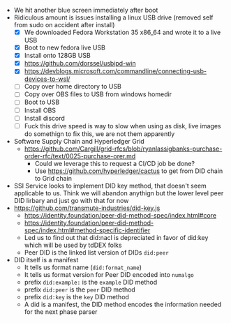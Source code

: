 - We hit another blue screen immediately after boot
- Ridiculous amount is issues installing a linux USB drive (removed self from sudo on accident after install)
  - [x] We downloaded Fedora Workstation 35 x86_64 and wrote it to a live USB
  - [x] Boot to new fedora live USB
  - [x] Install onto 128GB USB
  - [x] https://github.com/dorssel/usbipd-win
  - [x] https://devblogs.microsoft.com/commandline/connecting-usb-devices-to-wsl/
  - [ ] Copy over home directory to USB
  - [ ] Copy over OBS files to USB from windows homedir
  - [ ] Boot to USB
  - [ ] Install OBS
  - [ ] Install discord
  - [ ] Fuck this drive speed is way to slow when using as disk, live images do somethign to fix this, we are not them apparently
- Software Supply Chain and Hyperledger Grid
  - https://github.com/Cargill/grid-rfcs/blob/ryanlassigbanks-purchase-order-rfc/text/0025-purchase-orer.md
    - Could we leverage this to request a CI/CD job be done?
    - Use https://github.com/hyperledger/cactus to get from DID chain to Grid chain
- SSI Service looks to implement DID key method, that doesn't seem applicable to us. Think we will abandon anythign but the lower level peer DID lirbary and just go with that for now
- https://github.com/transmute-industries/did-key.js
  - https://identity.foundation/peer-did-method-spec/index.html#core
  - https://identity.foundation/peer-did-method-spec/index.html#method-specific-identifier
  - Led us to find out that did:nacl is depreciated in favor of did:key which will be used by tdDEX folks
  - Peer DID is the linked list version of DIDs `did:peer`
- DID itself is a manifest
  - It tells us format name (`did:format_name`)
  - It tells us format version for Peer DID encoded into `numalgo` 
  - prefix `did:example:` is the `example` DID method
  - prefix `did:peer` is the `peer` DID method
  - prefix `did:key` is the `key` DID method
  - A did is a manifest, the DID method encodes the information needed for the next phase parser